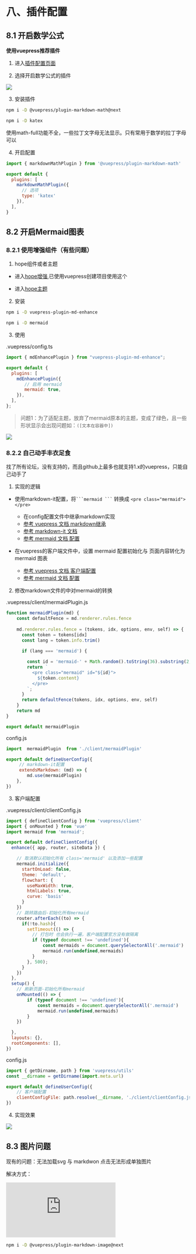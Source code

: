 # 八、插件配置

## 8.1 开启数学公式 

**使用vuepress推荐插件**


1. 进入[插件配置页面](https://ecosystem.vuejs.press/zh/plugins/)

2. 选择开启数学公式的插件

![](/other/document/vuepress/05.png)


3. 安装插件

```sh
npm i -D @vuepress/plugin-markdown-math@next

npm i -D katex
```

使用math-full功能不全，一些拉丁文字母无法显示。只有常用于数学的拉丁字母可以

4. 开启配置

```js
import { markdownMathPlugin } from '@vuepress/plugin-markdown-math'

export default {
  plugins: [
    markdownMathPlugin({
      // 选项
      type: 'katex'
    }),
  ],
}
```


## 8.2 开启Mermaid图表

### 8.2.1 使用增强组件（有些问题）

1. hope组件或者主题

- 进入[hope增强](https://vuepress-theme-hope.github.io/v2/md-enhance/zh/),已使用vuepress创建项目使用这个

- 进入[hope主题](https://theme-hope.vuejs.press/zh/)


2. 安装

```sh
npm i -D vuepress-plugin-md-enhance

npm i -D mermaid
```

3. 使用

.vuepress/config.ts

```js
import { mdEnhancePlugin } from "vuepress-plugin-md-enhance";

export default {
  plugins: [
    mdEnhancePlugin({
       // 启用 mermaid
       mermaid: true,
    }),
  ],
};
```


>问题1：为了适配主题，放弃了mermaid原本的主题，变成了绿色，且一些形状显示会出现问题如：`([文本在容器中])`

![](/other/document/vuepress/06.png)

### 8.2.2 自己动手丰衣足食

找了所有论坛，没有支持的，而且github上最多也就支持1.x的vuepress，只能自己动手了

1. 实现的逻辑

- 使用markdown-it配置，将` ```mermaid ``` ` 转换成 `<pre class="mermaid"></pre>`
    - 在config配置文件中继承markdown实现
    - [参考 vuepress 文档 markdown继承](https://vuepress.vuejs.org/zh/reference/plugin-api.html#extendsmarkdown)
    - [参考 markdown-it 文档](https://markdown-it.docschina.org/architecture.html#%E6%B8%B2%E6%9F%93%E5%99%A8-renderer)
    - [参考 mermaid 文档 配置](https://mermaid.js.org/config/usage.html)

- 在vuepress的客户端文件中，设置  mermaid 配置初始化与 页面内容转化为 mermaid 图表
    - [参考 vuepress 文档 客户端配置](https://v2.vuepress.vuejs.org/zh/advanced/cookbook/usage-of-client-config.html)
    - [参考 mermaid 文档 配置](https://mermaid.js.org/config/usage.html)



2. 修改markdown文件的中对mermaid的转换

.vuepress/client/mermaidPlugin.js

```js
function mermaidPlugin(md) {
    const defaultFence = md.renderer.rules.fence
    
    md.renderer.rules.fence = (tokens, idx, options, env, self) => {
      const token = tokens[idx]
      const lang = token.info.trim()
      
      if (lang === 'mermaid') {

        const id = 'mermaid-' + Math.random().toString(36).substring(2, 9);
        return `
          <pre class="mermaid" id="${id}">
            ${token.content}
          </pre>
        `;
      }
      return defaultFence(tokens, idx, options, env, self)
    }
    return md
}

export default mermaidPlugin
```

config.js

```js
import  mermaidPlugin  from './client/mermaidPlugin'

export default defineUserConfig({
     // markdown-it配置
     extendsMarkdown: (md) => {
        md.use(mermaidPlugin)
    },
})

```

3. 客户端配置

.vuepress/client/clientConfig.js

```js
import { defineClientConfig } from 'vuepress/client'
import { onMounted } from 'vue'
import mermaid from 'mermaid';

export default defineClientConfig({
  enhance({ app, router, siteData }) {

    // 取消默认初始化所有 class='mermaid' 以及添加一些配置
    mermaid.initialize({
      startOnLoad: false,
      theme: 'default',
      flowchart: {
        useMaxWidth: true,
        htmlLabels: true,
        curve: 'basis'
      }
    })
    // 跳转路由后-初始化所有mermaid
    router.afterEach((to) => {      
      if(!to.hash){
        setTimeout(() => {
          // 打包时 也会执行一遍，客户端配置官方没有做隔离
          if (typeof document !== 'undefined'){
              const mermaids = document.querySelectorAll('.mermaid')
              mermaid.run(undefined,mermaids)
          }
        }, 500);
      }
    })
  },
  setup() {
    // 刷新页面-初始化所有mermaid
    onMounted(() => {
        if (typeof document !== 'undefined'){
            const mermaids = document.querySelectorAll('.mermaid')
            mermaid.run(undefined,mermaids)
        }
    })

  },
  layouts: {},
  rootComponents: [],
})
```

config.js

```js
import { getDirname, path } from 'vuepress/utils'
const __dirname = getDirname(import.meta.url)

export default defineUserConfig({
    // 客户端配置
    clientConfigFile: path.resolve(__dirname, './client/clientConfig.js'),
})

```


4. 实现效果

![](/other/document/vuepress/07.png)


## 8.3 图片问题

现有的问题：无法加载svg 与 markdwon 点击无法形成单独图片


解决方式：

![安装图片插件](https://ecosystem.vuejs.press/zh/plugins/markdown/markdown-image.html)

```sh
npm i -D @vuepress/plugin-markdown-image@next
```

